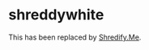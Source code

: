 # shreddywhite

This has been replaced by [Shredify.Me](https://github.com/corbanmailloux/shredify).